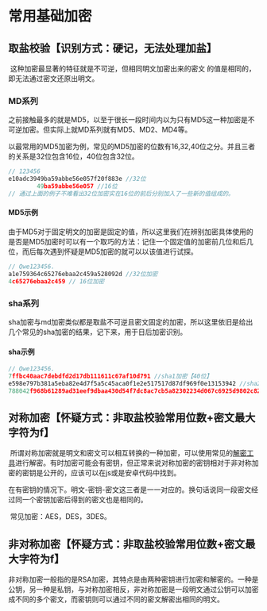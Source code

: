 # 常用基础加密

## 取盐校验【识别方式：硬记，无法处理加盐】

​	这种加密最显著的特征就是不可逆，但相同明文加密出来的密文 的值是相同的，即无法通过密文还原出明文。

### MD系列

​	之前接触最多的就是MD5，以至于很长一段时间内以为只有MD5这一种加密是不可逆加密。但实际上就MD系列就有MD5、MD2、MD4等。

​	以最常用的MD5加密为例，常见的MD5加密的位数有16,32,40位之分。并且三者的关系是32位包含16位，40位包含32位。

```js
// 123456
e10adc3949ba59abbe56e057f20f883e //32位
        49ba59abbe56e057 //16位
// 通过上面的例子不难看出32位加密实在16位的前后分别加入了一些新的值组成的。
```

#### MD5示例

​	由于MD5对于固定明文的加密是固定的值，所以这里我们在辨别加密具体使用的是否是MD5加密时可以有一个取巧的方法：记住一个固定值的加密前几位和后几位，而后每次遇到怀疑是MD5加密的就可以以该值进行试探。

```js
// Qwe123456.
a1e759364c65276ebaa2c459a528092d //32位加密
4c65276ebaa2c459 // 16位加密
```

### sha系列

​	sha加密与md加密类似都是取盐不可逆且密文固定的加密，所以这里依旧是给出几个常见的sha加密的结果，记下来，用于日后加密识别。

#### sha示例

```js
// Qwe123456.
7ffbc40aac7debdfd2d17db111611c67af10d791 //sha1加密【40位】
e598e797b381a5eba82e4d7f5a5c45aca0f1e2e517517d87df969f0e13153942 //sha256加密【64位】
788042f968b61289ad31eef9dbaa430d54f7dc8ac7cb5a82302234d067c6925d9802c828bd1dc53c268e3565e170ac4aef250e3ec5d8e9efc45ff32fcfb13bab //sha512加密【128位】
```

## 对称加密【怀疑方式：非取盐校验常用位数+密文最大字符为f】

​	所谓对称加密就是明文和密文可以相互转换的一种加密，可以使用常见的[解密工具](https://spidertools.cn/#/crypto)进行解密。有时加密可能会有密钥，但正常来说对称加密的密钥相对于非对称加密的密钥是公开的，应该可以在js或是安卓代码中找到。

​	在有密钥的情况下。明文-密钥-密文这三者是一一对应的。换句话说同一段密文经过同一个密钥加密后得到的密文也是相同的。

​	常见加密：AES，DES，3DES。

## 非对称加密【怀疑方式：非取盐校验常用位数+密文最大字符为f】

​	非对称加密一般指的是RSA加密，其特点是由两种密钥进行加密和解密的。一种是公钥，另一种是私钥，与对称加密相反，非对称加密是一段明文通过公钥可以加密成不同的多个密文，而密钥则可以通过不同的密文解密出相同的明文。